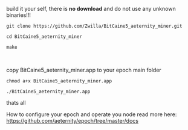 
build it your self, there is **no download** and do not use any unknown binaries!!!

```
git clone https://github.com/Zwilla/BitCaine5_aeternity_miner.git

cd BitCaine5_aeternity_miner

make
```

​

copy BitCaine5_aeternity_miner.app to your epoch main folder

```
chmod a+x BitCaine5_aeternity_miner.app

./BitCaine5_aeternity_miner.app
```
thats all

How to configure your epoch and operate you node read more here: https://github.com/aeternity/epoch/tree/master/docs
